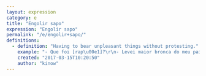 ```yaml
---
layout: expression
category: e
title: "Engolir sapo"
expression: "Engolir sapo"
permalink: "/e/engolir+sapo/"
definitions:
  - definition: "Having to bear unpleasant things without protesting."
    example: "- Que foi [rap\u00e1]?\r\n- Levei maior bronca do meu pai. E pior que o velho estava correto.\r\n- Vai ter que engolir esse sapo meu."
    created: "2017-03-15T10:20:50"
    author: "kinow"
---
```

